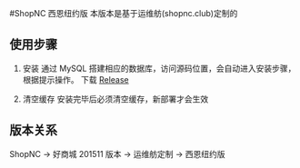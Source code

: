 #ShopNC 西恩纽约版
本版本是基于运维舫(shopnc.club)定制的

## 使用步骤
1. 安装
通过 MySQL 搭建相应的数据库，访问源码位置，会自动进入安装步骤，根据提示操作。
下载 [Release](releases"releases")

2. 清空缓存
安装完毕后必须清空缓存，新部署才会生效

## 版本关系
ShopNC -> 好商城 201511 版本 -> 运维舫定制 -> 西恩纽约版

